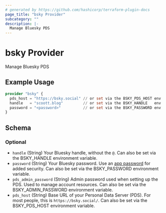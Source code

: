 ```yaml
---
# generated by https://github.com/hashicorp/terraform-plugin-docs
page_title: "bsky Provider"
subcategory: ""
description: |-
  Manage Bluesky PDS
---
```


# bsky Provider

Manage Bluesky PDS

## Example Usage

```terraform
provider "bsky" {
  pds_host = "https://bsky.social" // or set via the BSKY_PDS_HOST env var
  handle   = "scoott.blog"         // or set via the BSKY_HANDLE   env var
  password = "<password>"          // or set via the BSKY_PASSWORD env var
}
```

<!-- schema generated by tfplugindocs -->
## Schema

### Optional

- `handle` (String) Your Bluesky handle, without the `@`.
Can also be set via the BSKY_HANDLE environment variable.
- `password` (String) Your Bluesky password. Use an [app password](https://bsky.app/settings/app-passwords) for added security.
Can also be set via the BSKY_PASSWORD environment variable.
- `pds_admin_password` (String) Admin password used when setting up the PDS. Used to manage account resources.
Can also be set via the BSKY_ADMIN_PASSWORD environment variable.
- `pds_host` (String) Base URL of your Personal Data Server (PDS). For most people, this is `https://bsky.social/`.
Can also be set via the BSKY_PDS_HOST environment variable.

